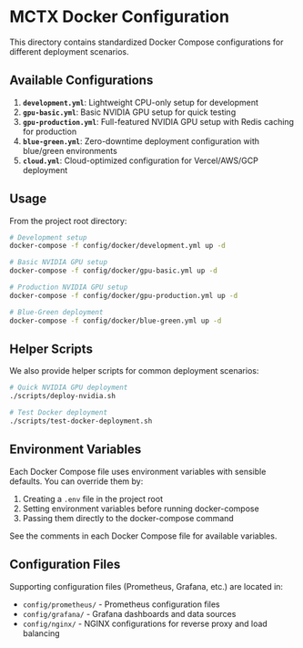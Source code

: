 # MCTX Docker Configuration

This directory contains standardized Docker Compose configurations for different deployment scenarios.

## Available Configurations

1. **`development.yml`**: Lightweight CPU-only setup for development
2. **`gpu-basic.yml`**: Basic NVIDIA GPU setup for quick testing
3. **`gpu-production.yml`**: Full-featured NVIDIA GPU setup with Redis caching for production
4. **`blue-green.yml`**: Zero-downtime deployment configuration with blue/green environments
5. **`cloud.yml`**: Cloud-optimized configuration for Vercel/AWS/GCP deployment

## Usage

From the project root directory:

```bash
# Development setup
docker-compose -f config/docker/development.yml up -d

# Basic NVIDIA GPU setup
docker-compose -f config/docker/gpu-basic.yml up -d

# Production NVIDIA GPU setup
docker-compose -f config/docker/gpu-production.yml up -d

# Blue-Green deployment
docker-compose -f config/docker/blue-green.yml up -d
```

## Helper Scripts

We also provide helper scripts for common deployment scenarios:

```bash
# Quick NVIDIA GPU deployment
./scripts/deploy-nvidia.sh

# Test Docker deployment
./scripts/test-docker-deployment.sh
```

## Environment Variables

Each Docker Compose file uses environment variables with sensible defaults. You can override them by:

1. Creating a `.env` file in the project root
2. Setting environment variables before running docker-compose
3. Passing them directly to the docker-compose command

See the comments in each Docker Compose file for available variables.

## Configuration Files

Supporting configuration files (Prometheus, Grafana, etc.) are located in:
- `config/prometheus/` - Prometheus configuration files
- `config/grafana/` - Grafana dashboards and data sources
- `config/nginx/` - NGINX configurations for reverse proxy and load balancing
